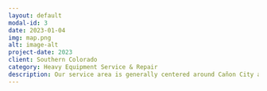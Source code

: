 ```yaml
---
layout: default
modal-id: 3
date: 2023-01-04
img: map.png
alt: image-alt
project-date: 2023
client: Southern Colorado
category: Heavy Equipment Service & Repair
description: Our service area is generally centered around Cañon City and runs North to Hartsel, South to Westcliffe, East to Pueblo, and West to Salida. There is no dispatch fee to get a service truck & technician out to your job site if it is within a 10-mile radius of the Cañon City/Florence area. Beyond 10-miles and up to a 25-mile radius is a $50 dispatch fee. Beyond 25-miles and up to 75-miles is a $100 dispatch fee. Anything outside our service area is by appointment only and incurs a $250 day rate service charge.   
---
```

